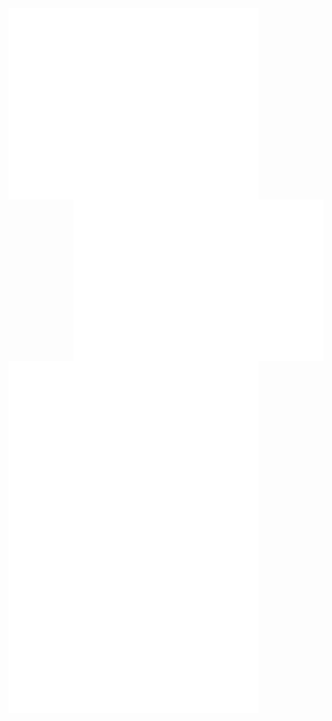 <img align="left" src="/header.svg" alt="Metrics" width="400" />

<img align="right" src="/achievements.svg" alt="Metrics" width="400" />

<img align="left" src="/activity.svg" alt="Metrics" width="400" />

<img align="left" src="/habits.svg" alt="Metrics" width="400" />
